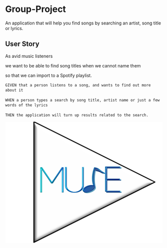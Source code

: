 
# Group-Project

An application that will help you find songs by searching an artist, song title or lyrics.



## User Story

As avid music listeners 

we want to be able to find song titles when we cannot name them

so that we can import to a Spotify playlist. 

```
GIVEN that a person listens to a song, and wants to find out more about it

WHEN a person types a search by song title, artist name or just a few words of the lyrics

THEN the application will turn up results related to the search.
```
![MuSe](muselogo2.png)